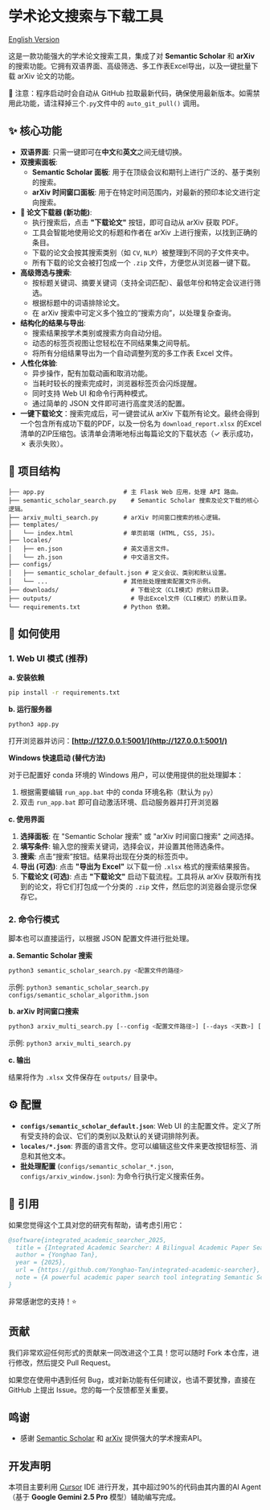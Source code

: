 # 学术论文搜索与下载工具

[English Version](./README.md)

这是一款功能强大的学术论文搜索工具，集成了对 **Semantic Scholar** 和 **arXiv** 的搜索功能。它拥有双语界面、高级筛选、多工作表Excel导出，以及一键批量下载 arXiv 论文的功能。

🚀 注意：程序启动时会自动从 GitHub 拉取最新代码，确保使用最新版本。如需禁用此功能，请注释掉三个`.py`文件中的 `auto_git_pull()` 调用。

## ✨ 核心功能

- **双语界面**: 只需一键即可在**中文**和**英文**之间无缝切换。
- **双搜索面板**:
    - **Semantic Scholar 面板**: 用于在顶级会议和期刊上进行广泛的、基于类别的搜索。
    - **arXiv 时间窗口面板**: 用于在特定时间范围内，对最新的预印本论文进行定向搜索。
- **📄 论文下载器 (新功能)**:
    - 执行搜索后，点击 **"下载论文"** 按钮，即可自动从 arXiv 获取 PDF。
    - 工具会智能地使用论文的标题和作者在 arXiv 上进行搜索，以找到正确的条目。
    - 下载的论文会按其搜索类别（如 `CV`, `NLP`）被整理到不同的子文件夹中。
    - 所有下载的论文会被打包成一个 `.zip` 文件，方便您从浏览器一键下载。
- **高级筛选与搜索**:
    - 按标题关键词、摘要关键词（支持全词匹配）、最低年份和特定会议进行筛选。
    - 根据标题中的词语排除论文。
    - 在 arXiv 搜索中可定义多个独立的“搜索方向”，以处理复杂查询。
- **结构化的结果与导出**:
    - 搜索结果按学术类别或搜索方向自动分组。
    - 动态的标签页视图让您轻松在不同结果集之间导航。
    - 将所有分组结果导出为一个自动调整列宽的多工作表 Excel 文件。
- **人性化体验**:
    - 异步操作，配有加载动画和取消功能。
    - 当耗时较长的搜索完成时，浏览器标签页会闪烁提醒。
    - 同时支持 Web UI 和命令行两种模式。
    - 通过简单的 JSON 文件即可进行高度灵活的配置。
- **一键下载论文**：搜索完成后，可一键尝试从 arXiv 下载所有论文。最终会得到一个包含所有成功下载的PDF，以及一份名为 `download_report.xlsx` 的Excel清单的ZIP压缩包。该清单会清晰地标出每篇论文的下载状态（✓ 表示成功，✗ 表示失败）。

## 📂 项目结构

```
├── app.py                      # 主 Flask Web 应用，处理 API 路由。
├── semantic_scholar_search.py    # Semantic Scholar 搜索及论文下载的核心逻辑。
├── arxiv_multi_search.py       # arXiv 时间窗口搜索的核心逻辑。
├── templates/
│   └── index.html              # 单页前端 (HTML, CSS, JS)。
├── locales/
│   ├── en.json                 # 英文语言文件。
│   └── zh.json                 # 中文语言文件。
├── configs/
│   ├── semantic_scholar_default.json # 定义会议、类别和默认设置。
│   └── ...                     # 其他批处理搜索配置文件示例。
├── downloads/                    # 下载论文（CLI模式）的默认目录。
├── outputs/                      # 导出Excel文件（CLI模式）的默认目录。
└── requirements.txt            # Python 依赖。
```

## 🚀 如何使用

### 1. Web UI 模式 (推荐)

**a. 安装依赖**

```bash
pip install -r requirements.txt
```

**b. 运行服务器**

```bash
python3 app.py
```
打开浏览器并访问：**[http://127.0.0.1:5001/](http://127.0.0.1:5001/)**

**Windows 快速启动 (替代方法)**

对于已配置好 conda 环境的 Windows 用户，可以使用提供的批处理脚本：

1. 根据需要编辑 `run_app.bat` 中的 conda 环境名称（默认为 `py`）
2. 双击 `run_app.bat` 即可自动激活环境、启动服务器并打开浏览器

**c. 使用界面**

1.  **选择面板**: 在 "Semantic Scholar 搜索" 或 "arXiv 时间窗口搜索" 之间选择。
2.  **填写条件**: 输入您的搜索关键词，选择会议，并设置其他筛选条件。
3.  **搜索**: 点击“搜索”按钮。结果将出现在分类的标签页中。
4.  **导出 (可选)**: 点击 **"导出为 Excel"** 以下载一份 `.xlsx` 格式的搜索结果报告。
5.  **下载论文 (可选)**: 点击 **"下载论文"** 启动下载流程。工具将从 arXiv 获取所有找到的论文，将它们打包成一个分类的 `.zip` 文件，然后您的浏览器会提示您保存它。

### 2. 命令行模式

脚本也可以直接运行，以根据 JSON 配置文件进行批处理。

**a. Semantic Scholar 搜索**

```bash
python3 semantic_scholar_search.py <配置文件的路径>
```
示例: `python3 semantic_scholar_search.py configs/semantic_scholar_algorithm.json`

**b. arXiv 时间窗口搜索**

```bash
python3 arxiv_multi_search.py [--config <配置文件路径>] [--days <天数>] [--limit <数量>]
```
示例: `python3 arxiv_multi_search.py`

**c. 输出**

结果将作为 `.xlsx` 文件保存在 `outputs/` 目录中。

## ⚙️ 配置

-   **`configs/semantic_scholar_default.json`**: Web UI 的主配置文件。定义了所有受支持的会议、它们的类别以及默认的关键词排除列表。
-   **`locales/*.json`**: 界面的语言文件。您可以编辑这些文件来更改按钮标签、消息和其他文本。
-   **批处理配置** (`configs/semantic_scholar_*.json`, `configs/arxiv_window.json`): 为命令行执行定义搜索任务。

## 📄 引用

如果您觉得这个工具对您的研究有帮助，请考虑引用它：

```bibtex
@software{integrated_academic_searcher_2025,
  title = {Integrated Academic Searcher: A Bilingual Academic Paper Search and Download Tool},
  author = {Yonghao Tan},
  year = {2025},
  url = {https://github.com/Yonghao-Tan/integrated-academic-searcher},
  note = {A powerful academic paper search tool integrating Semantic Scholar and arXiv with bilingual interface, advanced filtering, and batch download capabilities}
}
```

非常感谢您的支持！⭐ 

## 贡献

我们非常欢迎任何形式的贡献来一同改进这个工具！您可以随时 Fork 本仓库，进行修改，然后提交 Pull Request。

如果您在使用中遇到任何 Bug，或对新功能有任何建议，也请不要犹豫，直接在 GitHub 上提出 Issue。您的每一个反馈都至关重要。

## 鸣谢

- 感谢 [Semantic Scholar](https://www.semanticscholar.org/) 和 [arXiv](https://arxiv.org/) 提供强大的学术搜索API。

## 开发声明

本项目主要利用 [Cursor](https://cursor.sh/) IDE 进行开发，其中超过90%的代码由其内置的AI Agent（基于 **Google Gemini 2.5 Pro** 模型）辅助编写完成。 